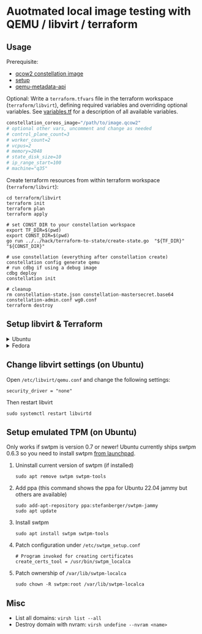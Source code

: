 # Auotmated local image testing with QEMU / libvirt / terraform

## Usage

Prerequisite:

- [qcow2 constellation image](/image/)
- [setup](#setup-libvirt--terraform)
- [qemu-metadata-api](/hack/qemu-metadata-api/README.md)

Optional: Write a `terraform.tfvars` file in the terraform workspace (`terraform/libvirt`), defining required variables and overriding optional variables.
See [variables.tf](./variables.tf) for a description of all available variables.
```tfvars
constellation_coreos_image="/path/to/image.qcow2"
# optional other vars, uncomment and change as needed
# control_plane_count=3
# worker_count=2
# vcpus=2
# memory=2048
# state_disk_size=10
# ip_range_start=100
# machine="q35"
```

Create terraform resources from within terraform workspace (`terraform/libvirt`):
```shell-session
cd terraform/libvirt
terraform init
terraform plan
terraform apply

# set CONST_DIR to your constellation workspace
export TF_DIR=$(pwd)
export CONST_DIR=$(pwd)
go run ../../hack/terraform-to-state/create-state.go  "${TF_DIR}" "${CONST_DIR}"

# use constellation (everything after constellation create)
constellation config generate qemu
# run cdbg if using a debug image
cdbg deploy
constellation init

# cleanup
rm constellation-state.json constellation-mastersecret.base64 constellation-admin.conf wg0.conf
terraform destroy
```

## Setup libvirt & Terraform

<details>
<summary>Ubuntu</summary>

[General reference](https://ubuntu.com/server/docs/virtualization-libvirt)
```shell-session
# Install Terraform
curl -fsSL https://apt.releases.hashicorp.com/gpg | sudo apt-key add -
sudo apt-add-repository "deb [arch=amd64] https://apt.releases.hashicorp.com $(lsb_release -cs) main"
sudo apt-get update && sudo apt-get install terraform
# install libvirt, KVM and tools
sudo apt install qemu-kvm libvirt-daemon-system xsltproc
sudo systemctl enable libvirtd
sudo usermod -a -G libvirt $USER
# reboot
```
</details>

<details>
<summary>Fedora</summary>

```shell-session
sudo dnf install -y dnf-plugins-core
sudo dnf config-manager --add-repo https://rpm.releases.hashicorp.com/fedora/hashicorp.repo
sudo dnf -y install terraform qemu-kvm libvirt-daemon-config-network libvirt-daemon-kvm xsltproc
sudo usermod -a -G libvirt $USER
# reboot
```
</details>

## Change libvirt settings (on Ubuntu)
Open `/etc/libvirt/qemu.conf` and change the following settings:

```
security_driver = "none"
```
Then restart libvirt

```shell-session
sudo systemctl restart libvirtd
```

## Setup emulated TPM (on Ubuntu)
Only works if swtpm is version 0.7 or newer!
Ubuntu currently ships swtpm 0.6.3 so you need to install swtpm [from launchpad](https://launchpad.net/~stefanberger/+archive/ubuntu/swtpm-jammy/).

1. Uninstall current version of swtpm (if installed)
	```
	sudo apt remove swtpm swtpm-tools
	```
2. Add ppa (this command shows the ppa for Ubuntu 22.04 jammy but others are available)
	```
	sudo add-apt-repository ppa:stefanberger/swtpm-jammy
	sudo apt update
	```
3. Install swtpm
	```
	sudo apt install swtpm swtpm-tools
	```
4. Patch configuration under `/etc/swtpm_setup.conf`
	```
	# Program invoked for creating certificates
	create_certs_tool = /usr/bin/swtpm_localca
	```
5. Patch ownership of `/var/lib/swtpm-localca`
   ```shell-session
   sudo chown -R swtpm:root /var/lib/swtpm-localca
   ```

## Misc

- List all domains: `virsh list --all`
- Destroy domain with nvram: `virsh undefine --nvram <name>`
